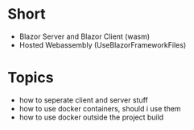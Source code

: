 # Short
- Blazor Server and Blazor Client (wasm)
- Hosted Webassembly (UseBlazorFrameworkFiles)

# Topics
- how to seperate client and server stuff
- how to use docker containers, should i use them
- how to use docker outside the project build
